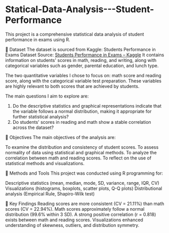 # Statical-Data-Analysis---Student-Performance

This project is a comprehensive statistical data analysis of student performance in exams using R. 

📁 Dataset
The dataset is sourced from Kaggle: Students Performance in Exams
Dataset Source: [Students Performance in Exams – Kaggle](https://www.kaggle.com/datasets/spscientist/students-performance-in-exams)
It contains information on students' scores in math, reading, and writing, along with categorical variables such as gender, parental education, and lunch type.

The two quantitative variables I chose to focus on: math score and reading score, along with the categorical variable test preparation. These variables are highly relevant to both scores that are achieved by students. 

The main questions I aim to explore are: 
1. Do the descriptive statistics and graphical representations indicate that the 
variable follows a normal distribution, making it appropriate for further 
statistical analysis? 
2. Do students' scores in reading and math show a stable correlation across the 
dataset?

🎯 Objectives
The main objectives of the analysis are:

To examine the distribution and consistency of student scores.
To assess normality of data using statistical and graphical methods.
To analyze the correlation between math and reading scores.
To reflect on the use of statistical methods and visualizations.

🧪 Methods and Tools
This project was conducted using R programming for:

Descriptive statistics (mean, median, mode, SD, variance, range, IQR, CV)
Visualizations (histograms, boxplots, scatter plots, Q-Q plots)
Distributional analysis (Empirical Rule, Shapiro-Wilk test)

📌 Key Findings
Reading scores are more consistent (CV = 21.11%) than math scores (CV = 22.94%).
Math scores approximately follow a normal distribution (99.6% within 3 SD).
A strong positive correlation (r = 0.818) exists between math and reading scores.
Visualizations enhanced understanding of skewness, outliers, and distribution symmetry.

